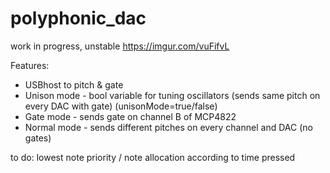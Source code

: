# polyphonic_dac
work in progress, unstable
https://imgur.com/vuFifvL

Features: 
* USBhost to pitch & gate
* Unison mode - bool variable for tuning oscillators (sends same pitch on every DAC with gate) (unisonMode=true/false)
* Gate mode - sends gate on channel B of MCP4822
* Normal mode - sends different pitches on every channel and DAC (no gates)

to do:
lowest note priority / note allocation according to time pressed

